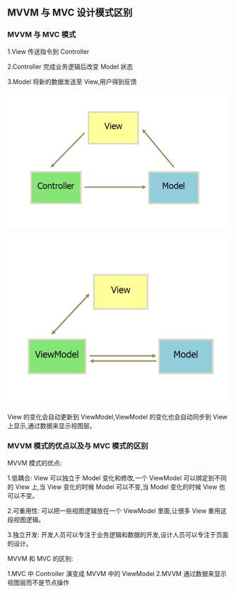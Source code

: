 ## MVVM 与 MVC 设计模式区别

### MVVM 与 MVC 模式

1.View 传送指令到 Controller

2.Controller 完成业务逻辑后改变 Model 状态

3.Model 将新的数据发送至 View,用户得到反馈

![mvc](../assets/mvc.png)

![mvvm](../assets/mvvm.png)

View 的变化会自动更新到 ViewModel,ViewModel 的变化也会自动同步到 View 上显示,通过数据来显示视图层。

### MVVM 模式的优点以及与 MVC 模式的区别

MVVM 模式的优点:

1.低耦合: View 可以独立于 Model 变化和修改,一个 ViewModel 可以绑定到不同的 View 上,当 View 变化的时候 Model 可以不变,当 Model 变化的时候 View 也可以不变。

2.可重用性: 可以把一些视图逻辑放在一个 ViewModel 里面,让很多 View 重用这段视图逻辑。

3.独立开发: 开发人员可以专注于业务逻辑和数据的开发,设计人员可以专注于页面的设计。

MVVM 和 MVC 的区别:

1.MVC 中 Controller 演变成 MVVM 中的 ViewModel
2.MVVM 通过数据来显示视图层而不是节点操作
